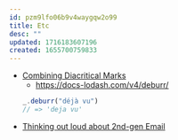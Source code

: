 ```yaml
---
id: pzm9lfo06b9v4waygqw2o99
title: Etc
desc: ""
updated: 1716183607196
created: 1655700759833
---
```


- [Combining Diacritical Marks](https://en.wikipedia.org/wiki/Combining_Diacritical_Marks)
  - https://docs-lodash.com/v4/deburr/
  ```js
  _.deburr("déjà vu")
  // => 'deja vu'
  ```
- [Thinking out loud about 2nd-gen Email](https://gabrielsieben.tech/2024/05/17/thinking-out-loud-2nd-gen-email/)
